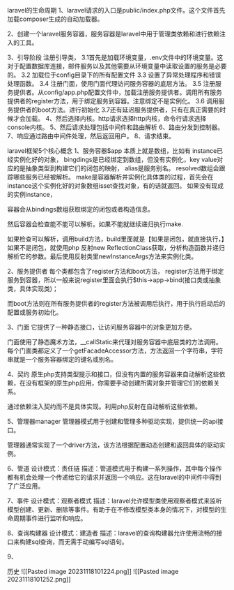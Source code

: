 laravel的生命周期
1、laravel请求的入口是public/index.php文件。这个文件首先加载composer生成的自动加载器。

2、创建一个laravel服务容器，服务容器是laravel中用于管理类依赖和进行依赖注入的工具。

3、引导阶段
注册引导类，
 3.1首先是加载环境变量，.env文件中的环境变量。这对于配置数据库连接，邮件服务以及其他需要从环境变量中读取设置的服务是必要的。
 3.2 加载位于config目录下的所有配置文件
 3.3 设置了异常处理程序和错误处理函数。
 3.4 注册门面，使用门面代理访问服务容器的底层方法。
 3.5 注册服务提供者。从config/app.php配置文件中，加载注册服务提供者。调用所有服务提供者的register方法，用于绑定服务到容器。注意绑定不是实例化。
 3.6 调用服务提供者的boot方法。进行初始化
 3.7还有延迟服务提供者，只有在真正需要的时候才会加载。
4、然后选择内核。http请求选择http内核，命令行请求选择console内核。
5、然后请求处理包括中间件和路由解析
6、路由分发到控制器。
7、响应通过路由中间件处理，然后返回用户。
8、请求结束。

laravel框架5个核心概念
1、服务容器$app
本质上就是数组，比如有
instance已经实例化好的对象，
bingdings是已经绑定到数组，但没有实例化，key value对应的是抽象类型到构建它们的闭包的映射，
alias是服务别名。
resolved数组会跟踪哪些服务已经被解析。
make是容器解析并实例化具体类的过程，首先会在instance这个实例化好的对象数组isset查找对象，有的话就返回。
如果没有现成的实例instance，

容器会从bindings数组获取绑定的闭包或者构造信息。


然后容器会检查能不能可以解析。如果不能就继续递归执行make.

如果检查可以解析，调用build方法，build里面就是【如果是闭包，就直接执行，】如果不是闭包，就使用php 反射new ReflectionClass获取，分析构造函数并递归解析它的参数。最后使用反射类里newInstanceArgs方法来实例化类。

2、服务提供者
每个类都包含了register方法和boot方法，
register方法用于绑定服务到容器，所以一般来说register里面会执行$this->app->bind(接口类或抽象类，具体实现类)；

而boot方法则在所有服务提供者的register方法被调用后执行，用于执行启动后的配置或服务初始化。

3、门面
它提供了一种静态接口，让访问服务容器中的对象更加方便。

门面使用了静态魔术方法，__callStatic来代理对服务容器中底层类的方法调用。每个门面类都定义了一个getFacadeAccessor方法，方法返回一个字符串，字符串就是一个服务容器绑定的键名或别名。

4、契约
原生php支持类型提示和接口，但没有内置的服务容器来自动解析这些依赖，在没有框架的原生php应用，你需要手动创建所需对象并管理它们的依赖关系。

通过依赖注入契约而不是具体实现。利用php反射在自动解析这些依赖。

5、管理器manager
管理器模式用于创建和管理多种驱动实现，提供统一的api接口。

管理器通常实现了一个driver方法，该方法根据配置动态创建和返回具体的驱动实例。

6、管道
设计模式：责任链
描述：管道模式用于构建一系列操作，其中每个操作都有机会处理一个传递给它的请求并返回一个响应。这在laravel的中间件中得到了广泛应用。

7、事件
设计模式：观察者模式
描述：laravel允许模型类使用观察者模式来监听模型创建、更新、删除等事件。有助于在不修改模型类本身的情况下，对模型的生命周期事件进行监听和响应。

8、查询构建器
设计模式：建造者
描述：laravel的查询构建器允许使用流畅的接口来构建sql查询，而无需手动编写sql语句。

9、



历史
![[Pasted image 20231118101224.png]]
![[Pasted image 20231118101252.png]]

